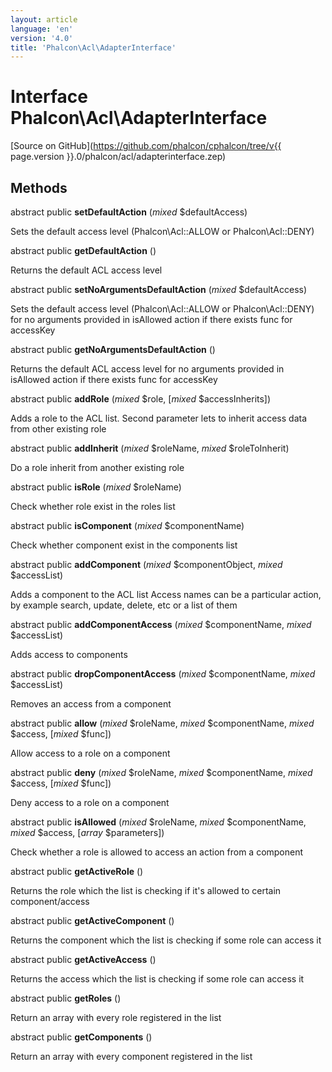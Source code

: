 ```yaml
---
layout: article
language: 'en'
version: '4.0'
title: 'Phalcon\Acl\AdapterInterface'
---
```

# Interface **Phalcon\Acl\AdapterInterface**

[Source on GitHub](https://github.com/phalcon/cphalcon/tree/v{{ page.version }}.0/phalcon/acl/adapterinterface.zep)

## Methods

abstract public **setDefaultAction** (*mixed* $defaultAccess)

Sets the default access level (Phalcon\Acl::ALLOW or Phalcon\Acl::DENY)

abstract public **getDefaultAction** ()

Returns the default ACL access level

abstract public **setNoArgumentsDefaultAction** (*mixed* $defaultAccess)

Sets the default access level (Phalcon\Acl::ALLOW or Phalcon\Acl::DENY) for no arguments provided in isAllowed action if there exists func for accessKey

abstract public **getNoArgumentsDefaultAction** ()

Returns the default ACL access level for no arguments provided in isAllowed action if there exists func for accessKey

abstract public **addRole** (*mixed* $role, [*mixed* $accessInherits])

Adds a role to the ACL list. Second parameter lets to inherit access data from other existing role

abstract public **addInherit** (*mixed* $roleName, *mixed* $roleToInherit)

Do a role inherit from another existing role

abstract public **isRole** (*mixed* $roleName)

Check whether role exist in the roles list

abstract public **isComponent** (*mixed* $componentName)

Check whether component exist in the components list

abstract public **addComponent** (*mixed* $componentObject, *mixed* $accessList)

Adds a component to the ACL list Access names can be a particular action, by example search, update, delete, etc or a list of them

abstract public **addComponentAccess** (*mixed* $componentName, *mixed* $accessList)

Adds access to components

abstract public **dropComponentAccess** (*mixed* $componentName, *mixed* $accessList)

Removes an access from a component

abstract public **allow** (*mixed* $roleName, *mixed* $componentName, *mixed* $access, [*mixed* $func])

Allow access to a role on a component

abstract public **deny** (*mixed* $roleName, *mixed* $componentName, *mixed* $access, [*mixed* $func])

Deny access to a role on a component

abstract public **isAllowed** (*mixed* $roleName, *mixed* $componentName, *mixed* $access, [*array* $parameters])

Check whether a role is allowed to access an action from a component

abstract public **getActiveRole** ()

Returns the role which the list is checking if it's allowed to certain component/access

abstract public **getActiveComponent** ()

Returns the component which the list is checking if some role can access it

abstract public **getActiveAccess** ()

Returns the access which the list is checking if some role can access it

abstract public **getRoles** ()

Return an array with every role registered in the list

abstract public **getComponents** ()

Return an array with every component registered in the list